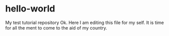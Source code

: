 # hello-world
My test tutorial repository
Ok.  Here I am editing this file for my self.
It is time for all the ment to come to the aid of my country.

